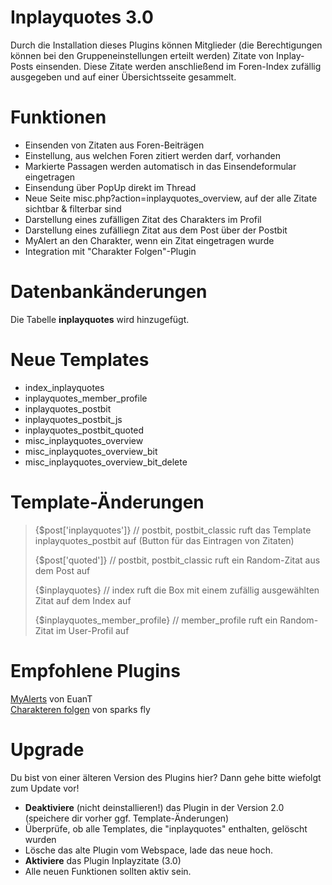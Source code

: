 # Inplayquotes 3.0
Durch die Installation dieses Plugins können Mitglieder (die Berechtigungen können bei den Gruppeneinstellungen erteilt werden) Zitate von Inplay-Posts einsenden. Diese Zitate werden anschließend im Foren-Index zufällig ausgegeben und auf einer Übersichtsseite gesammelt.

# Funktionen
<ul>
  <li> Einsenden von Zitaten aus Foren-Beiträgen
  <li> Einstellung, aus welchen Foren zitiert werden darf, vorhanden
  <li> Markierte Passagen werden automatisch in das Einsendeformular eingetragen
  <li> Einsendung über PopUp direkt im Thread
  <li> Neue Seite misc.php?action=inplayquotes_overview, auf der alle Zitate sichtbar & filterbar sind
  <li> Darstellung eines zufälligen Zitat des Charakters im Profil
  <li> Darstellung eines zufälliegn Zitat aus dem Post über der Postbit
  <li> MyAlert an den Charakter, wenn ein Zitat eingetragen wurde
  <li> Integration mit "Charakter Folgen"-Plugin
</ul>

# Datenbankänderungen
Die Tabelle <b>inplayquotes</b> wird hinzugefügt.

# Neue Templates
<ul>
  <li>index_inplayquotes
  <li>inplayquotes_member_profile
  <li>inplayquotes_postbit
  <li>inplayquotes_postbit_js
  <li>inplayquotes_postbit_quoted
  <li>misc_inplayquotes_overview
  <li>misc_inplayquotes_overview_bit
  <li>misc_inplayquotes_overview_bit_delete
</ul>

# Template-Änderungen
<blockquote>
  {$post['inplayquotes']} // postbit, postbit_classic
  ruft das Template inplayquotes_postbit auf (Button für das Eintragen von Zitaten)
  
  {$post['quoted']} // postbit, postbit_classic
  ruft ein Random-Zitat aus dem Post auf
  
  {$inplayquotes} // index
  ruft die Box mit einem zufällig ausgewählten Zitat auf dem Index auf
  
  {$inplayquotes_member_profile} // member_profile
  ruft ein Random-Zitat im User-Profil auf
</blockquote>

# Empfohlene Plugins
<a href="https://github.com/MyBBStuff/MyAlerts">MyAlerts</a> von EuanT<br />
<a href="https://github.com/ItsSparksFly/mybb-follow">Charakteren folgen</a> von sparks fly

# Upgrade
Du bist von einer älteren Version des Plugins hier? Dann gehe bitte wiefolgt zum Update vor!

<ul>
  <li><b>Deaktiviere</b> (nicht deinstallieren!) das Plugin in der Version 2.0 (speichere dir vorher ggf. Template-Änderungen)
  <li>Überprüfe, ob alle Templates, die "inplayquotes" enthalten, gelöscht wurden
  <li>Lösche das alte Plugin vom Webspace, lade das neue hoch.
  <li><b>Aktiviere</b> das Plugin Inplayzitate (3.0)
  <li>Alle neuen Funktionen sollten aktiv sein.
</ul>
